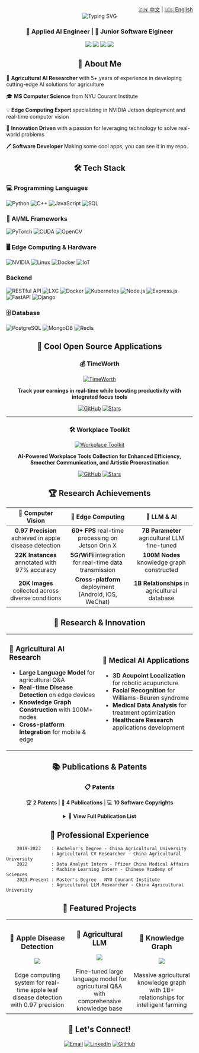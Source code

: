 <!-- Language -->
<div align="right">
  <a href="README_zh.md">🇨🇳 中文</a> | <a href="README.md">🇺🇸 English</a>
</div>

<div align="left">
<div align = "center">


<img src="https://readme-typing-svg.herokuapp.com?font=Fira+Code&pause=1000&color=00D4AA&center=true&vCenter=true&width=435&lines=AI+Engineer+%26+Researcher;Junior+Software+Engineer;1%2B+Years+of+Experience;NYU+Computer+Science+Graduate" alt="Typing SVG" />
<div>

### 🎯 Applied AI Engineer | 🤖 Junior Software Eigineer

<p align="center">
  <img src="https://img.shields.io/badge/Location-Sunnyvale%2C%20CA%2C%2094089-blue?style=flat-square&logo=google-maps&logoColor=white" />
  <img src="https://img.shields.io/badge/Master-NYU-purple?style=flat-square&logo=university&logoColor=white" />
   <img src="https://img.shields.io/badge/Bachelor-CAU-green?style=flat-square&logo=university&logoColor=white" />
  <img src="https://img.shields.io/badge/Experience-1%2B%20Years-green?style=flat-square&logo=clock&logoColor=white" />
</p>

## 🚀 About Me

<div align="left">

🔬 **Agricultural AI Researcher** with 5+ years of experience in developing cutting-edge AI solutions for agriculture

🎓 **MS Computer Science** from NYU Courant Institute

💡 **Edge Computing Expert** specializing in NVIDIA Jetson deployment and real-time computer vision

🌱 **Innovation Driven** with a passion for leveraging technology to solve real-world problems

🖊 **Software Developer** Making some cool apps, you can see it in my repo.

</div>

## 🛠️ Tech Stack

<div align="left">

### 💻 Programming Languages

![Python](https://img.shields.io/badge/Python-3776AB?style=for-the-badge&logo=python&logoColor=white)
![C++](https://img.shields.io/badge/C%2B%2B-00599C?style=for-the-badge&logo=c%2B%2B&logoColor=white)
![JavaScript](https://img.shields.io/badge/JavaScript-F7DF1E?style=for-the-badge&logo=javascript&logoColor=black)
![SQL](https://img.shields.io/badge/SQL-336791?style=for-the-badge&logo=postgresql&logoColor=white)

### 🤖 AI/ML Frameworks

![PyTorch](https://img.shields.io/badge/PyTorch-EE4C2C?style=for-the-badge&logo=pytorch&logoColor=white)
![CUDA](https://img.shields.io/badge/CUDA-76B900?style=for-the-badge&logo=nvidia&logoColor=white)
![OpenCV](https://img.shields.io/badge/OpenCV-27338e?style=for-the-badge&logo=OpenCV&logoColor=white)

### 🖥️ Edge Computing & Hardware

![NVIDIA](https://img.shields.io/badge/NVIDIA_Jetson-76B900?style=for-the-badge&logo=nvidia&logoColor=white)
![Linux](https://img.shields.io/badge/Linux-FCC624?style=for-the-badge&logo=linux&logoColor=black)
![Docker](https://img.shields.io/badge/Docker-2496ED?style=for-the-badge&logo=docker&logoColor=white)
![IoT](https://img.shields.io/badge/IoT-FF6B6B?style=for-the-badge&logo=arduino&logoColor=white)

### Backend

![RESTful API](https://img.shields.io/badge/RESTful_API-02569B?style=for-the-badge&logo=api&logoColor=white)
![LXC](https://img.shields.io/badge/LXC-333333?style=for-the-badge&logo=linux-containers&logoColor=white)
![Docker](https://img.shields.io/badge/Docker-2496ED?style=for-the-badge&logo=docker&logoColor=white)
![Kubernetes](https://img.shields.io/badge/Kubernetes-326CE5?style=for-the-badge&logo=kubernetes&logoColor=white)
![Node.js](https://img.shields.io/badge/Node.js-43853D?style=for-the-badge&logo=node.js&logoColor=white)
![Express.js](https://img.shields.io/badge/Express.js-404D59?style=for-the-badge)
![FastAPI](https://img.shields.io/badge/FastAPI-005571?style=for-the-badge&logo=fastapi)
![Django](https://img.shields.io/badge/Django-092E20?style=for-the-badge&logo=django&logoColor=white)

### 🗄️ Database

![PostgreSQL](https://img.shields.io/badge/PostgreSQL-316192?style=for-the-badge&logo=postgresql&logoColor=white)
![MongoDB](https://img.shields.io/badge/MongoDB-4EA94B?style=for-the-badge&logo=mongodb&logoColor=white)
![Redis](https://img.shields.io/badge/Redis-DC382D?style=for-the-badge&logo=redis&logoColor=white)

</div>

## 🚀 Cool Open Source Applications

<div align="center">

### 💰 TimeWorth

[![TimeWorth](https://github.com/AlbertHuangKSFO/TimeWorth/blob/main/img/en/banner.png)](https://github.com/AlbertHuangKSFO/TimeWorth)

**Track your earnings in real-time while boosting productivity with integrated focus tools**

[![GitHub](https://img.shields.io/badge/GitHub-Repository-black?style=for-the-badge&logo=github)](https://github.com/AlbertHuangKSFO/TimeWorth)
[![Stars](https://img.shields.io/github/stars/AlbertHuangKSFO/TimeWorth?style=social)](https://github.com/AlbertHuangKSFO/TimeWorth)

---

### 🛠️ Workplace Toolkit

[![Workplace Toolkit](https://github.com/AlbertHuangKSFO/workplace-toolkit/blob/main/img/banner.png)](https://github.com/AlbertHuangKSFO/workplace-toolkit)

**AI-Powered Workplace Tools Collection for Enhanced Efficiency, Smoother Communication, and Artistic Procrastination**

[![GitHub](https://img.shields.io/badge/GitHub-Repository-black?style=for-the-badge&logo=github)](https://github.com/AlbertHuangKSFO/workplace-toolkit)
[![Stars](https://img.shields.io/github/stars/AlbertHuangKSFO/workplace-toolkit?style=social)](https://github.com/AlbertHuangKSFO/workplace-toolkit)

</div>

## 🏆 Research Achievements

<div align="center">

|                 🎯 **Computer Vision**                 |                  🚀 **Edge Computing**                  |                🧠 **LLM & AI**                |
| :----------------------------------------------------: | :-----------------------------------------------------: | :-------------------------------------------: |
| **0.97 Precision** achieved in apple disease detection |    **60+ FPS** real-time processing on Jetson Orin X    | **7B Parameter** agricultural LLM fine-tuned  |
|     **22K Instances** annotated with 97% accuracy      | **5G/WiFi** integration for real-time data transmission |  **100M Nodes** knowledge graph constructed   |
|   **20K Images** collected across diverse conditions   |  **Cross-platform** deployment (Android, iOS, WeChat)   | **1B Relationships** in agricultural database |

</div>

## 🔬 Research & Innovation

<table>
<tr>
<td width="50%">

### 🌾 Agricultural AI Research

- **Large Language Model** for agricultural Q&A
- **Real-time Disease Detection** on edge devices
- **Knowledge Graph Construction** with 100M+ nodes
- **Cross-platform Integration** for mobile & edge

</td>
<td width="50%">

### 🏥 Medical AI Applications

- **3D Acupoint Localization** for robotic acupuncture
- **Facial Recognition** for Williams-Beuren syndrome
- **Medical Data Analysis** for treatment optimization
- **Healthcare Research** applications development

</td>
</tr>
</table>

## 📚 Publications & Patents

<div align="center">

### 📋 Patents

🏆 **2 Patents** | 🔬 **4 Publications** | 💻 **10 Software Copyrights**

</div>

<details>
<summary>📄 <strong>View Full Publication List</strong></summary>
<div align= "left">

### Patents

- **CN202210383553.4** - Crop Disease Identification Method & Device
- **CN202210369199.X** - Crop Data Collection System & Device

### Publications

- **European Journal of Pediatrics** - Facial Recognition for Williams-Beuren Syndrome
- **Computers and Electronics in Agriculture** - CSA-YOLO Apple Disease Detection (Under Review)
- **2022 Agro-Geoinformatics Conference** - DiseSniper Potato Disease Identification
- **Journal of the ASABE** - Maize Canopy LAI Inversion Methods
</div>
</details>

## 💼 Professional Experience

<div align="left">

```text
    2019-2023    : Bachelor's Degree - China Agricultural University
                 : Agricultural CV Researcher - China Agricultural University
    2022         : Data Analyst Intern - Pfizer China Medical Affairs
                 : Machine Learning Intern - Chinese Academy of Sciences
    2023-Present : Master's Degree - NYU Courant Institute
                 : Agricultural LLM Researcher - China Agricultural University
```

</div>

## 🌟 Featured Projects

<div align="center">

<table>
<tr>
<td align="center" width="33%">
<h3>🍎 Apple Disease Detection</h3>
<img src="https://img.shields.io/badge/Real--time-60%2B%20FPS-brightgreen?style=flat-square" />
<br><br>
Edge computing system for real-time apple leaf disease detection with 0.97 precision
</td>
<td align="center" width="33%">
<h3>🧠 Agricultural LLM</h3>
<img src="https://img.shields.io/badge/Parameters-7B-blue?style=flat-square" />
<br><br>
Fine-tuned large language model for agricultural Q&A with comprehensive knowledge base
</td>
<td align="center" width="33%">
<h3>🔗 Knowledge Graph</h3>
<img src="https://img.shields.io/badge/Nodes-100M%2B-orange?style=flat-square" />
<br><br>
Massive agricultural knowledge graph with 1B+ relationships for intelligent farming
</td>
</tr>
</table>

</div>

## 🤝 Let's Connect!

<div align="center">

[![Email](https://img.shields.io/badge/Email-roger.zbaa@gmail.com-red?style=for-the-badge&logo=gmail&logoColor=white)](mailto:roger.zbaa@gmail.com)
[![LinkedIn](https://img.shields.io/badge/LinkedIn-Connect-blue?style=for-the-badge&logo=linkedin&logoColor=white)](https://linkedin.com/in/jinze-huang)
[![GitHub](https://img.shields.io/badge/GitHub-Follow-black?style=for-the-badge&logo=github&logoColor=white)](https://github.com/AlbertHuangKSFO)

</div>
